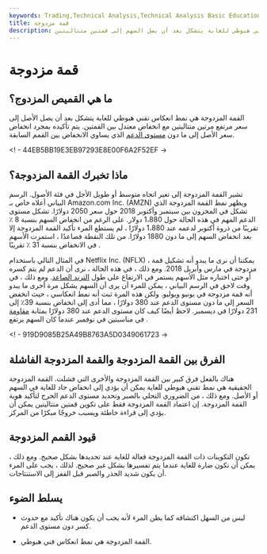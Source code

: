 ```yaml
---
keywords: Trading,Technical Analysis,Technical Analysis Basic Education
title: قمة مزدوجة
description: القمة المزدوجة هي نمط انعكاس تقني هبوطي للغاية يتشكل بعد أن يصل السهم إلى قمتين متتاليتين.
---
```


# قمة مزدوجة
## ما هي القميص المزدوج؟

القمة المزدوجة هي نمط انعكاس تقني هبوطي للغاية يتشكل بعد أن يصل الأصل إلى سعر مرتفع مرتين متتاليتين مع انخفاض معتدل بين القمتين. يتم تأكيده بمجرد انخفاض سعر الأصل إلى ما دون [مستوى الدعم](/support) الذي يساوي الانخفاض بين القمم السابقة.

<! - 44EB5BB19E3EB97293E8E00F6A2F52EF ->

## ماذا تخبرك القمة المزدوجة؟

تشير القمة المزدوجة إلى تغير اتجاه متوسط أو طويل الأجل في فئة الأصول. الرسم البياني أعلاه خاص بـ Amazon.com Inc. (AMZN) ويظهر نمط القمة المزدوجة الذي تشكل في المخزون بين سبتمبر وأكتوبر 2018 حول سعر 2050 دولارًا. تشكل مستوى الدعم المهم في هذه الحالة حول 1،880 دولار. على الرغم من انخفاض السهم بنسبة 8 ٪ تقريبًا من ذروة أكتوبر لدعمه عند 1،880 دولارًا ، لم يستطع المرء تأكيد القمة المزدوجة إلا بعد انخفاض السهم إلى ما دون 1880 دولارًا. من تلك النقطة فصاعدًا ، استمرت الأسهم في الانخفاض بنسبة 31 ٪ تقريبًا .

في المثال التالي باستخدام Netflix Inc. (NFLX) ، يمكننا أن نرى ما يبدو أنه تشكيل قمة مزدوجة في مارس وأبريل 2018. ومع ذلك ، في هذه الحالة ، نرى أن الدعم لم يتم كسره أو حتى اختباره مثل الأسهم يستمر في الارتفاع على طول [الترند الصاعد](/uptrend). ومع ذلك ، في وقت لاحق في الرسم البياني ، يمكن للمرء أن يرى أن السهم يشكل مرة أخرى ما يبدو أنه قمة مزدوجة في يونيو ويوليو. ولكن هذه المرة ثبت أنه نمط انعكاسي ، حيث انخفض السعر إلى ما دون مستوى الدعم عند 380 دولارًا ، مما أدى إلى انخفاض بنسبة 39٪ إلى 231 دولارًا في ديسمبر. لاحظ أيضًا كيف كان مستوى الدعم عند 380 دولارًا بمثابة [مقاومة](/resistance) في مناسبتين في نوفمبر عندما كان السهم يرتفع .

<! - 919D9085B25A49B8763A5D0349061723 ->

## الفرق بين القمة المزدوجة والقمة المزدوجة الفاشلة

هناك بالفعل فرق كبير بين القمة المزدوجة والأخرى التي فشلت. القمة المزدوجة الحقيقية هي نمط تقني هبوطي للغاية يمكن أن يؤدي إلى انخفاض حاد للغاية في السهم أو الأصل. ومع ذلك ، من الضروري التحلي بالصبر وتحديد مستوى الدعم الحرج لتأكيد هوية القمة المزدوجة. إن اعتماد القمة المزدوجة فقط على تكوين قمتين متتاليتين يمكن أن يؤدي إلى قراءة خاطئة ويسبب خروجًا مبكرًا من المركز.

## قيود القمم المزدوجة

تكون التكوينات ذات القمة المزدوجة فعالة للغاية عند تحديدها بشكل صحيح. ومع ذلك ، يمكن أن تكون ضارة للغاية عندما يتم تفسيرها بشكل غير صحيح. لذلك ، يجب على المرء أن يكون شديد الحذر والصبر قبل القفز إلى الاستنتاجات.

## يسلط الضوء

- ليس من السهل اكتشافه كما يظن المرء لأنه يجب أن يكون هناك تأكيد مع حدوث كسر دون مستوى الدعم.

- القمة المزدوجة هي نمط انعكاس فني هبوطي.

